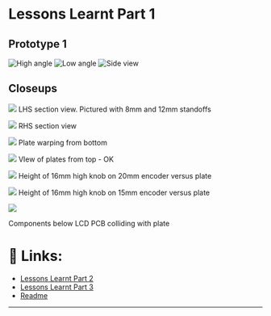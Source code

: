 # Lessons Learnt Part 1

## Prototype 1
![High angle](images/photos/20220527-IMG_1331.jpg)
![Low angle](images/photos/20220527-IMG_1333.jpg)
![Side view](images/photos/20220527-IMG_1334.jpg)

## Closeups
![](images/photos/20220527-IMG_1335.jpg)
LHS section view. Pictured with 8mm and 12mm standoffs

![](images/photos/20220527-IMG_1336.jpg)
RHS section view

![](images/photos/20220527-IMG_1337.jpg)
Plate warping from bottom

![](images/photos/20220527-IMG_1338.jpg)
VIew of plates from top - OK

![](images/photos/20220527-IMG_1339.jpg)
Height of 16mm high knob on 20mm encoder versus plate

![](images/photos/20220527-IMG_1340.jpg)
Height of 16mm high knob on 15mm encoder versus plate

![](images/photos/20220527-IMG_1341.jpg)

Components below LCD PCB colliding with plate

# 🔗 Links:
 - [Lessons Learnt Part 2](lessons2.md)
 - [Lessons Learnt Part 3](lessons3.md)
 - [Readme](README.md)

---